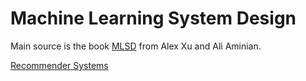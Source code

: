 # Machine Learning System Design


Main source is the book [MLSD](https://bytebytego.com/intro/machine-learning-system-design-interview) from Alex Xu and Ali Aminian.


[Recommender Systems](https://lorenz-peter.github.io/blog/2025/recommender_systems)
